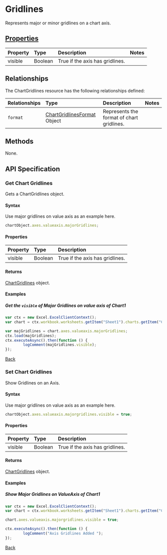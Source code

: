 # Gridlines
Represents major or minor gridlines on a chart axis.

## [Properties](#get-chart-gridlines)

| Property         | Type    |Description|Notes |
|:-----------------|:--------|:----------|:-----|
|visible| Boolean | True if the axis has gridlines. ||

## Relationships
The ChartGridlines resource has the following relationships defined:

| Relationships    | Type    |Description|Notes |
|:-----------------|:--------|:----------|:-----|
| `format`          |[ChartGridlinesFormat](chartGridlinesrangeformat.md) Object | Represents the format of chart gridlines.
          

## Methods
None.

## API Specification 
### Get Chart Gridlines

Gets a ChartGridlines object.

#### Syntax
Use major gridlines on value axis as an example here.

```js
chartObject.axes.valueaxis.majorGridlines;
```
#### Properties
| Property         | Type    |Description|
|:-----------------|:--------|:----------|
|visible| Boolean | True if the axis has gridlines. |

#### Returns

[ChartGridlines](resources/chartGridlines.md) object. 

#### Examples

##### Get the `visible` of Major Gridlines on value axis of Chart1
```js
var ctx = new Excel.ExcelClientContext();
var chart = ctx.workbook.worksheets.getItem("Sheet1").charts.getItem("Chart1");	

var majGridlines = chart.axes.valueaxis.majorGridlines;
ctx.load(majGridlines);
ctx.executeAsync().then(function () {
		logComment(majGridlines.visible);
});
```

[Back](#properties)

### Set Chart Gridlines

Show Gridlines on an Axis. 

#### Syntax
Use major gridlines on value axis as an example here.
```js
chartObject.axes.valueaxis.majorgridlines.visible = true;
```

#### Properties
| Property         | Type    |Description|
|:-----------------|:--------|:----------|
|visible| Boolean | True if the axis has gridlines. |

#### Returns
[ChartGridlines](resources/chartGridlines.md) object. 

#### Examples

##### Show Major Gridlines on ValueAxis of Chart1

```js
var ctx = new Excel.ExcelClientContext();
var chart = ctx.workbook.worksheets.getItem("Sheet1").charts.getItem("Chart1");	

chart.axes.valueaxis.majorgridlines.visible = true;

ctx.executeAsync().then(function () {
		logComment("Axis Gridlines Added ");
});
```
[Back](#properties)